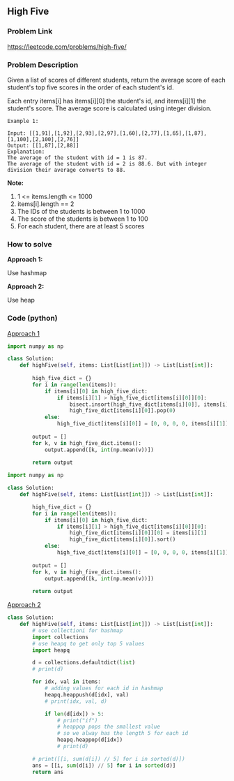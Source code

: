 ## High Five

### Problem Link

https://leetcode.com/problems/high-five/

### Problem Description 

Given a list of scores of different students, return the average score of each student's top five scores in the order of each student's id.

Each entry items[i] has items[i][0] the student's id, and items[i][1] the student's score.  The average score is calculated using integer division.


```
Example 1: 

Input: [[1,91],[1,92],[2,93],[2,97],[1,60],[2,77],[1,65],[1,87],[1,100],[2,100],[2,76]]
Output: [[1,87],[2,88]]
Explanation: 
The average of the student with id = 1 is 87.
The average of the student with id = 2 is 88.6. But with integer division their average converts to 88.

```

**Note:**

1. 1 <= items.length <= 1000
2. items[i].length == 2
3. The IDs of the students is between 1 to 1000
4. The score of the students is between 1 to 100
5. For each student, there are at least 5 scores


### How to solve 

**Approach 1:** 

Use hashmap

**Approach 2:** 

Use heap

### Code (python)

[Approach 1](https://github.com/yanray/leetcode/blob/master/problems/1086High_Five/1086High_Five1.py)

```python
import numpy as np

class Solution:
    def highFive(self, items: List[List[int]]) -> List[List[int]]:
        
        high_five_dict = {}
        for i in range(len(items)):
            if items[i][0] in high_five_dict:
                if items[i][1] > high_five_dict[items[i][0]][0]:                    
                    bisect.insort(high_five_dict[items[i][0]], items[i][1])
                    high_five_dict[items[i][0]].pop(0)
            else:
                high_five_dict[items[i][0]] = [0, 0, 0, 0, items[i][1]]
            
        output = []
        for k, v in high_five_dict.items():
            output.append([k, int(np.mean(v))])
        
        return output
```

```python
import numpy as np

class Solution:
    def highFive(self, items: List[List[int]]) -> List[List[int]]:

        high_five_dict = {}
        for i in range(len(items)):
            if items[i][0] in high_five_dict:
                if items[i][1] > high_five_dict[items[i][0]][0]:
                    high_five_dict[items[i][0]][0] = items[i][1]
                    high_five_dict[items[i][0]].sort()
            else:
                high_five_dict[items[i][0]] = [0, 0, 0, 0, items[i][1]]
            
        output = []
        for k, v in high_five_dict.items():
            output.append([k, int(np.mean(v))])
        
        return output
```


[Approach 2](https://github.com/yanray/leetcode/blob/master/problems/1086High_Five/1086High_Five2.py)

```python
class Solution:
    def highFive(self, items: List[List[int]]) -> List[List[int]]:
        # use collectioni for hashmap
        import collections
        # use heapq to get only top 5 values
        import heapq

        d = collections.defaultdict(list)
        # print(d)

        for idx, val in items:
            # adding values for each id in hashmap
            heapq.heappush(d[idx], val)
            # print(idx, val, d)

            if len(d[idx]) > 5:
                # print("if")
                # heappop pops the smallest value
                # so we alway has the length 5 for each id
                heapq.heappop(d[idx])
                # print(d)

        # print([[i, sum(d[i]) // 5] for i in sorted(d)])
        ans = [[i, sum(d[i]) // 5] for i in sorted(d)]
        return ans

```
